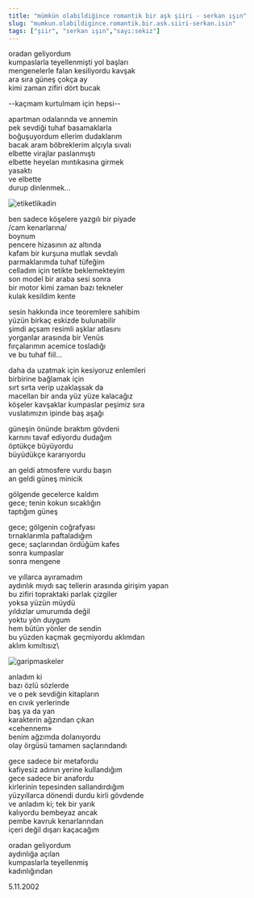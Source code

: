 ```yaml
---
title: "mümkün olabildiğince romantik bir aşk şiiri - serkan ışın"
slug: "mumkun.olabildigince.romantik.bir.ask.siiri-serkan.isin"
tags: ["şiir", "serkan ışın","sayı:sekiz"]
---
```


oradan geliyordum\
kumpaslarla teyellenmişti yol başları\
mengenelerle falan kesiliyordu kavşak\
ara sıra güneş çokça ay\
kimi zaman zifiri dört bucak

--kaçmam kurtulmam için hepsi--

apartman odalarında ve annemin\
pek sevdiği tuhaf basamaklarla\
boğuşuyordum ellerim dudaklarım\
bacak aram böbreklerim alçıyla sıvalı\
elbette virajlar paslanmıştı\
elbette heyelan mıntıkasına girmek\
yasaktı\
ve elbette\
durup dinlenmek...



![etiketlikadin](/img/etiketlikadin.jpg)

ben sadece köşelere yazgılı bir piyade\
/cam kenarlarına/\
boynum\
pencere hizasının az altında\
kafam bir kurşuna mutlak sevdalı\
parmaklarımda tuhaf tüfeğim\
celladım için tetikte beklemekteyim\
son model bir araba sesi sonra\
bir motor kimi zaman bazı tekneler\
kulak kesildim kente

sesin hakkında ince teoremlere sahibim\
yüzün birkaç eskizde bulunabilir\
şimdi açsam resimli aşklar atlasını\
yorganlar arasında bir Venüs\
fırçalarımın acemice tosladığı\
ve bu tuhaf fiil...

daha da uzatmak için kesiyoruz enlemleri\
birbirine bağlamak için\
sırt sırta verip uzaklaşsak da\
macellan bir anda yüz yüze kalacağız\
köşeler kavşaklar kumpaslar peşimiz sıra\
vuslatımızın ipinde baş aşağı

güneşin önünde bıraktım gövdeni\
karnını tavaf ediyordu dudağım\
öptükçe büyüyordu\
büyüdükçe kararıyordu

an geldi atmosfere vurdu başın\
an geldi güneş minicik

gölgende gecelerce kaldım\
gece; tenin kokun sıcaklığın\
taptığım güneş

gece; gölgenin coğrafyası\
tırnaklarımla paftaladığım\
gece; saçlarından ördüğüm kafes\
sonra kumpaslar\
sonra mengene

ve yıllarca ayıramadım\
aydınlık mıydı saç tellerin arasında girişim yapan\
bu zifiri topraktaki parlak çizgiler\
yoksa yüzün müydü\
yıldızlar umurumda değil\
yoktu yön duygum\
hem bütün yönler de sendin\
bu yüzden kaçmak geçmiyordu aklımdan\
aklım kımıltısız\


![garipmaskeler](/img/garipmaskeler.jpg)

anladım ki\
bazı özlü sözlerde\
ve o pek sevdiğin kitapların\
en cıvık yerlerinde\
baş ya da yan\
karakterin ağzından çıkan\
«cehennem»\
benim ağzımda dolanıyordu\
olay örgüsü tamamen saçlarındandı

gece sadece bir metafordu\
kafiyesiz adının yerine kullandığım\
gece sadece bir anafordu\
kirlerinin tepesinden sallandırdığım\
yüzyıllarca dönendi durdu kirli gövdende\
ve anladım ki; tek bir yarık\
kalıyordu bembeyaz ancak\
pembe kavruk kenarlarından\
içeri değil dışarı kaçacağım

oradan geliyordum\
aydınlığa açılan\
kumpaslarla teyellenmiş\
kadınlığından

5.11.2002
